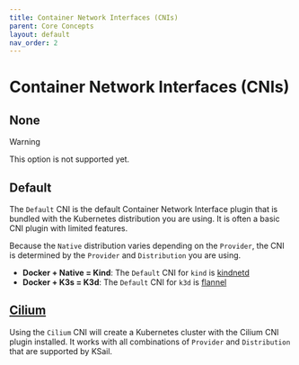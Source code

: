 ```yaml
---
title: Container Network Interfaces (CNIs)
parent: Core Concepts
layout: default
nav_order: 2
---
```


# Container Network Interfaces (CNIs)

## None

> [!WARNING]
> This option is not supported yet.

## Default

The `Default` CNI is the default Container Network Interface plugin that is bundled with the Kubernetes distribution you are using. It is often a basic CNI plugin with limited features.

Because the `Native` distribution varies depending on the `Provider`, the CNI is determined by the `Provider` and `Distribution` you are using.

- **Docker + Native = Kind**: The `Default` CNI for `kind` is [kindnetd](https://github.com/kubernetes-sigs/kind/tree/main/images/kindnetd)
- **Docker + K3s = K3d**: The `Default` CNI for `k3d` is [flannel](https://github.com/flannel-io/flannel)

## [Cilium](https://cilium.io/)

Using the `Cilium` CNI will create a Kubernetes cluster with the Cilium CNI plugin installed. It works with all combinations of `Provider` and `Distribution` that are supported by KSail.
